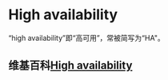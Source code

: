 # High availability

“high availability”即“高可用”，常被简写为“HA"。

## 维基百科[High availability](https://en.wikipedia.org/wiki/High_availability)